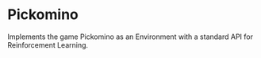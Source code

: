 # Pickomino
Implements the game Pickomino as an Environment with a standard API for Reinforcement Learning.
